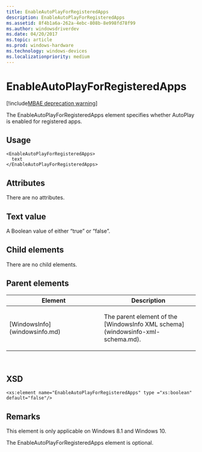 ```yaml
---
title: EnableAutoPlayForRegisteredApps
description: EnableAutoPlayForRegisteredApps
ms.assetid: 8f4b1a6a-262a-4ebc-808b-8e998fd78f99
ms.author: windowsdriverdev
ms.date: 04/20/2017
ms.topic: article
ms.prod: windows-hardware
ms.technology: windows-devices
ms.localizationpriority: medium
---
```


# EnableAutoPlayForRegisteredApps

[!include[MBAE deprecation warning](mbae-deprecation-warning.md)]

The EnableAutoPlayForRegisteredApps element specifies whether AutoPlay is enabled for registered apps.

## <span id="Usage"></span><span id="usage"></span><span id="USAGE"></span>Usage


``` syntax
<EnableAutoPlayForRegisteredApps>
  text
</EnableAutoPlayForRegisteredApps>
```

## <span id="Attributes"></span><span id="attributes"></span><span id="ATTRIBUTES"></span>Attributes


There are no attributes.

## <span id="Text_value"></span><span id="text_value"></span><span id="TEXT_VALUE"></span>Text value


A Boolean value of either “true” or “false”.

## <span id="Child_elements"></span><span id="child_elements"></span><span id="CHILD_ELEMENTS"></span>Child elements


There are no child elements.

## <span id="Parent_elements"></span><span id="parent_elements"></span><span id="PARENT_ELEMENTS"></span>Parent elements


<table>
<colgroup>
<col width="50%" />
<col width="50%" />
</colgroup>
<thead>
<tr class="header">
<th>Element</th>
<th>Description</th>
</tr>
</thead>
<tbody>
<tr class="odd">
<td><p>[WindowsInfo](windowsinfo.md)</p></td>
<td><p>The parent element of the [WindowsInfo XML schema](windowsinfo-xml-schema.md).</p></td>
</tr>
</tbody>
</table>

 

## <span id="XSD"></span><span id="xsd"></span>XSD


``` syntax
<xs:element name="EnableAutoPlayForRegisteredApps" type ="xs:boolean" default="false"/>
```

## <span id="Remarks"></span><span id="remarks"></span><span id="REMARKS"></span>Remarks


This element is only applicable on Windows 8.1 and Windows 10.

The EnableAutoPlayForRegisteredApps element is optional.

 

 





